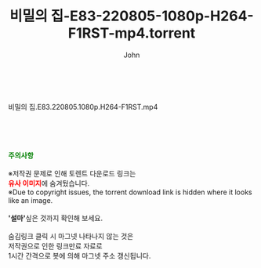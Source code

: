 ﻿---
layout: post
title:  "비밀의 집-E83-220805-1080p-H264-F1RST-mp4.torrent"
author: John
categories: [ 드라마 ]
tags: [  ]
image:  
description: "비밀의 집-E83-220805-1080p-H264-F1RST-mp4 torrent 정보 공유"
toc: true
toc_sticky: true
---

<br>
<div class="view-img">
<a class="view_image" href="https://torrentmobile60.com/bbs/view_image.php?fn=%2Fdata%2Ffile%2Fdrama%2F3735182707_qnQtDNFa_2ff5c4a1aea77f4b80c382df74dfc1a0f9ca0638.jpg" target="_blank"><img alt="" class="img-tag" content="https://torrentmobile60.com/data/file/drama/3735182707_qnQtDNFa_2ff5c4a1aea77f4b80c382df74dfc1a0f9ca0638.jpg" itemprop="image" src="https://torrentmobile60.com/data/file/drama/thumb-3735182707_qnQtDNFa_2ff5c4a1aea77f4b80c382df74dfc1a0f9ca0638_835x2212.jpg"/></a></div><div class="view-content" itemprop="description">
<p>비밀의 집.E83.220805.1080p.H264-F1RST.mp4<br/></p> </div>
    
<br><br><br>
<p data-ke-size="size16"><b><span style="color: green;">주의사항</span></b><br /><br />※저작권 문제로 인해 토렌트 다운로드 링크는<br /><b><span style="color: red;">유사 이미지</span></b>에 숨겨뒀습니다.<br />※Due to copyright issues, the torrent download link is hidden where it looks like an image.<br /><br /><b>'설마'</b>싶은 것까지 확인해 보세요.<br /><br />숨김링크 클릭 시 마그넷 나타나지 않는 것은<br />저작권으로 인한 링크만료 자료로<br />1시간 간격으로 봇에 의해 마그넷 주소 갱신됩니다.</p>
